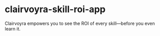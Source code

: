 # clairvoyra-skill-roi-app
Clairvoyra empowers you to see the ROI of every skill—before you even learn it.
